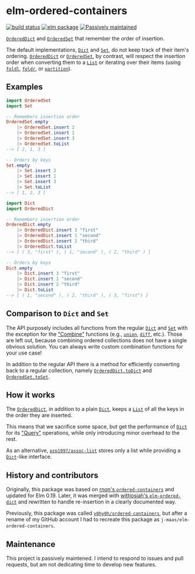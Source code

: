 # elm-ordered-containers

[![build status](https://github.com/j-maas/elm-ordered-containers/workflows/Build/badge.svg)](https://github.com/j-maas/elm-ordered-containers/actions)
[![elm package](https://img.shields.io/elm-package/v/j-maas/elm-ordered-containers.svg)](https://package.elm-lang.org/packages/j-maas/elm-ordered-containers/latest/)
[![Passively maintained](https://img.shields.io/badge/maintenance-passive-yellow)](#maintenance)

[`OrderedDict`] and [`OrderedSet`] that remember the order of insertion.

The default implementations, [`Dict`] and [`Set`], do not keep track of their item's ordering. [`OrderedDict`] or [`OrderedSet`], by contrast, will respect the insertion order when converting them to a [`List`] or iterating over their items (using [`foldl`][`OrderedDict.foldl`], [`foldr`][`OrderedDict.foldr`], or [`partition`][`OrderedDict.partition`]).

## Examples
```elm
import OrderedSet
import Set

-- Remembers insertion order
OrderedSet.empty
    |> OrderedSet.insert 2
    |> OrderedSet.insert 1
    |> OrderedSet.insert 3
    |> OrderedSet.toList
--> [ 2, 1, 3 ]

-- Orders by keys
Set.empty
    |> Set.insert 2
    |> Set.insert 1
    |> Set.insert 3
    |> Set.toList
--> [ 1, 2, 3 ]
```

```elm
import Dict
import OrderedDict

-- Remembers insertion order
OrderedDict.empty
    |> OrderedDict.insert 3 "first"
    |> OrderedDict.insert 1 "second"
    |> OrderedDict.insert 2 "third"
    |> OrderedDict.toList
--> [ ( 3, "first" ), ( 1, "second" ), ( 2, "third" ) ]

-- Orders by keys
Dict.empty
    |> Dict.insert 3 "first"
    |> Dict.insert 1 "second"
    |> Dict.insert 2 "third"
    |> Dict.toList
--> [ ( 1, "second" ), ( 2, "third" ), ( 3, "first") ]
```

## Comparison to `Dict` and `Set`
The API purposely includes all functions from the regular [`Dict`] and [`Set`] with the exception for the ["Combine"](https://package.elm-lang.org/packages/elm/core/latest/Dict#combine) functions (e.g., [`union`][`Dict.union`], [`diff`][`Dict.diff`], etc.). Those are left out, because combining ordered collections does not have a single obvious solution. You can always write custom combination functions for your use case!

In addition to the regular API there is a method for efficiently converting back to a regular collection, namely [`OrderedDict.toDict`] and [`OrderedSet.toSet`].

## How it works
The [`OrderedDict`], in addition to a plain [`Dict`], keeps a [`List`] of all the keys in the order they are inserted.

This means that we sacrifice some space, but get the performance of [`Dict`] for its ["Query"](https://package.elm-lang.org/packages/j-maas/elm-ordered-containers/latest/OrderedDict#query) operations, while only introducing minor overhead to the rest.

As an alternative, [`pzp1997/assoc-list`](https://package.elm-lang.org/packages/pzp1997/assoc-list/latest/) stores only a list while providing a [`Dict`]-like interface.

## History and contributors
Originally, this package was based on [rnon's `ordered-containers`](https://github.com/rnons/ordered-containers) and updated for Elm 0.19. Later, it was merged with [wittjosiah's `elm-ordered-dict`](https://github.com/wittjosiah/elm-ordered-dict) and rewritten to handle re-insertion in a clearly documented way.

Previously, this package was called [`y0hy0h/ordered-containers`](https://github.com/j-maas/ordered-containers), but after a rename of my GitHub account I had to recreate this package as `j-maas/elm-ordered-containers`.

[`OrderedDict`]: https://package.elm-lang.org/packages/j-maas/elm-ordered-containers/latest/OrderedDict
[`OrderedDict.foldl`]: https://package.elm-lang.org/packages/j-maas/elm-ordered-containers/latest/OrderedDict#foldl
[`OrderedDict.foldr`]: https://package.elm-lang.org/packages/j-maas/elm-ordered-containers/latest/OrderedDict#foldr
[`OrderedDict.partition`]: https://package.elm-lang.org/packages/j-maas/elm-ordered-containers/latest/OrderedDict#partition
[`OrderedDict.toDict`]: https://package.elm-lang.org/packages/j-maas/elm-ordered-containers/latest/OrderedDict#toDict
[`OrderedDict.toList`]: https://package.elm-lang.org/packages/j-maas/elm-ordered-containers/latest/OrderedDict#toList

[`OrderedSet`]: https://package.elm-lang.org/packages/j-maas/elm-ordered-containers/latest/OrderedSet
[`OrderedSet.toSet`]: https://package.elm-lang.org/packages/j-maas/elm-ordered-containers/latest/OrderedSet#toSet

[`Dict`]: https://package.elm-lang.org/packages/elm/core/latest/Dict
[`Dict.union`]: https://package.elm-lang.org/packages/elm/core/latest/Dict#union
[`Dict.diff`]: https://package.elm-lang.org/packages/elm/core/latest/Dict#diff
[`Dict.map`]: https://package.elm-lang.org/packages/elm/core/latest/Dict#map
[`Set`]: https://package.elm-lang.org/packages/elm/core/latest/Set
[`List`]: https://package.elm-lang.org/packages/elm/core/latest/List

## Maintenance
This project is passively maintened. I intend to respond to issues and pull requests, but am not dedicating time to develop new features.
